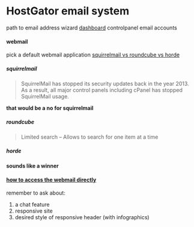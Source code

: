 # HostGator email system

path to email address wizard
[dashboard](https://portal.hostgator.com/)
controlpanel
email accounts

#### webmail
pick a default webmail application
[squirrelmail vs roundcube vs horde](https://bobcares.com/blog/squirrelmail-vs-roundcube-vs-horde/)   

##### squirrelmail
> SquirrelMail has stopped its security updates back in the year 2013. As a result, all major control panels including cPanel has stopped SquirrelMail usage.

**that would be a no for squirrelmail**

##### roundcube
> Limited search – Allows to search for one item at a time

##### horde
**sounds like a winner**

#### [how to access the webmail directly](https://itstillworks.com/access-webmail-hostgator-8315219.html)   

remember to ask about:
1. a chat feature
2. responsive site
3. desired style of responsive header (with infographics)
